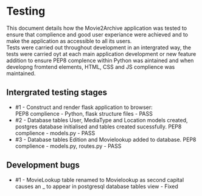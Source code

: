 # Testing  
This document details how the Movie2Archive application was tested to ensure that complience and good user experiance were achieved and to make the application as accessible to all its users.  
Tests were carried out throughout development in an intergrated way, the tests were carried oyt at each main application development or new feature addition to ensure PEP8 complence within Python was aintained and when developng fromtend elements, HTML, CSS and JS complience was maintained.

## Intergrated testing stages
- #1 - Construct and render flask application to browser:  
PEP8 complience - Python, flask structure files - PASS
- #2 - Database tables User, MediaType and Location models created, postgres database initialised and tables created sucessfully.
PEP8 complience - models.py - PASS
- #3 - Database tables Edition and Movielookup added to database.
PEP8 complience - models.py, routes.py - PASS

## Development bugs
- #1 - MovieLookup table renamed to Movielookup as second capital causes an _ to appear in postgresql database tables view - Fixed
